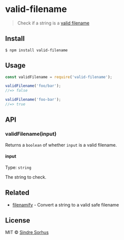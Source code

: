 # valid-filename

> Check if a string is a [valid filename](https://github.com/sindresorhus/filename-reserved-regex)


## Install

```
$ npm install valid-filename
```


## Usage

```js
const validFilename = require('valid-filename');

validFilename('foo/bar');
//=> false

validFilename('foo-bar');
//=> true
```


## API

### validFilename(input)

Returns a `boolean` of whether `input` is a valid filename.

#### input

Type: `string`

The string to check.


## Related

- [filenamify](https://github.com/sindresorhus/filenamify) - Convert a string to a valid safe filename


## License

MIT © [Sindre Sorhus](https://sindresorhus.com)
